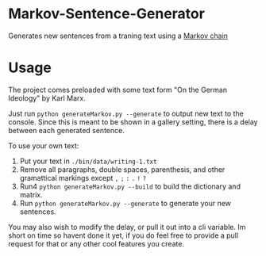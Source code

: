 # Markov-Sentence-Generator
Generates new sentences from a traning text using a [Markov chain](https://en.wikipedia.org/wiki/Markov_chain)

# Usage

The project comes preloaded with some text form "On the German Ideology" by Karl Marx.

Just run `python generateMarkov.py --generate` to output new text to the console. Since this is meant to be shown in a gallery setting, there is a delay between each generated sentence.

To use your own text:

1. Put your text in `./bin/data/writing-1.txt`
2. Remove all paragraphs, double spaces, parenthesis, and other gramattical markings except `,` `;` `:` `.` `!` `?`
3. Run4 `python generateMarkov.py --build` to build the dictionary and matrix.
4. Run `python generateMarkov.py --generate` to generate your new sentences.

You may also wish to modify the delay, or pull it out into a cli variable. Im short on time so havent done it yet, if you do feel free to provide a pull request for that or any other cool features you create.
